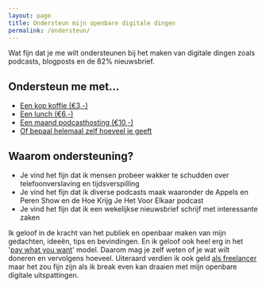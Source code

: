 ```yaml
---
layout: page
title: Ondersteun mijn openbare digitale dingen
permalink: /ondersteun/
---
```


Wat fijn dat je me wilt ondersteunen bij het maken van digitale dingen zoals podcasts, blogposts en de 82% nieuwsbrief.

## Ondersteun me met…

- [Een kop koffie (€3,-)](https://bunq.me/paywhatyouwant/3)
- [Een lunch (€6,-)](https://bunq.me/paywhatyouwant/6)
- [Een maand podcasthosting (€10,-)](https://bunq.me/paywhatyouwant/10)
- [Of bepaal helemaal zelf hoeveel je geeft](https://bunq.me/paywhatyouwant)

## Waarom ondersteuning?

- Je vind het fijn dat ik mensen probeer wakker te schudden over telefoonverslaving en tijdsverspilling
- Je vind het fijn dat ik diverse podcasts maak waaronder de Appels en Peren Show en de Hoe Krijg Je Het Voor Elkaar podcast
- Je vind het fijn dat ik een wekelijkse nieuwsbrief schrijf met interessante zaken

Ik geloof in de kracht van het publiek en openbaar maken van mijn gedachten, ideeën, tips en bevindingen. En ik geloof ook heel erg in het '[pay what you want](https://en.wikipedia.org/wiki/Pay_what_you_want)' model. Daarom mag je zelf weten of je wat wilt doneren en vervolgens hoeveel. Uiteraard verdien ik ook geld [als freelancer](/freelance) maar het zou fijn zijn als ik break even kan draaien met mijn openbare digitale uitspattingen.

